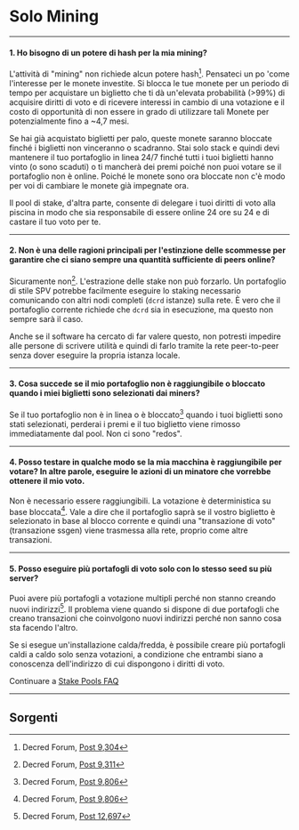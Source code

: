 # <i class="fa fa-male"></i> Solo Mining 

---

#### 1. Ho bisogno di un potere di hash per la mia mining? 

L'attività di "mining" non richiede alcun potere hash[^9304]. Pensateci un po 'come l'interesse per le monete investite. Si blocca le tue monete per un periodo di tempo per acquistare un biglietto che ti dà un'elevata probabilità (>99%) di acquisire diritti di voto e di ricevere interessi in cambio di una votazione e il costo di opportunità di non essere in grado di utilizzare tali Monete per potenzialmente fino a ~4,7 mesi.

Se hai già acquistato biglietti per palo, queste monete saranno bloccate finché i biglietti non vinceranno o scadranno. Stai solo stack e quindi devi mantenere il tuo portafoglio in linea 24/7 finché tutti i tuoi biglietti hanno vinto (o sono scaduti) o ti mancherà dei premi poiché non puoi votare se il portafoglio non è online. Poiché le monete sono ora bloccate non c'è modo per voi di cambiare le monete già impegnate ora.

Il pool di stake, d'altra parte, consente di delegare i tuoi diritti di voto alla piscina in modo che sia responsabile di essere online 24 ore su 24 e di castare il tuo voto per te.

---

#### 2. Non è una delle ragioni principali per l'estinzione delle scommesse per garantire che ci siano sempre una quantità sufficiente di peers online? 

Sicuramente non[^9311]. L'estrazione delle stake non può forzarlo. Un portafoglio di stile SPV potrebbe facilmente eseguire lo staking necessario comunicando con altri nodi completi (`dcrd` istanze) sulla rete. È vero che il portafoglio corrente richiede che `dcrd` sia in esecuzione, ma questo non sempre sarà il caso.

Anche se il software ha cercato di far valere questo, non potresti impedire alle persone di scrivere utilità e quindi di farlo tramite la rete peer-to-peer senza dover eseguire la propria istanza locale.

---

#### 3. Cosa succede se il mio portafoglio non è raggiungibile o bloccato quando i miei biglietti sono selezionati dai miners? 

Se il tuo portafoglio non è in linea o è bloccato[^9806] quando i tuoi biglietti sono stati selezionati, perderai i premi e il tuo biglietto viene rimosso immediatamente dal pool. Non ci sono "redos".

---

#### 4. Posso testare in qualche modo se la mia macchina è raggiungibile per votare? In altre parole, eseguire le azioni di un minatore che vorrebbe ottenere il mio voto. 

Non è necessario essere raggiungibili. La votazione è deterministica su base bloccata[^9806]. Vale a dire che il portafoglio saprà se il vostro biglietto è selezionato in base al blocco corrente e quindi una "transazione di voto" (transazione ssgen) viene trasmessa alla rete, proprio come altre transazioni.

---

#### 5. Posso eseguire più portafogli di voto solo con lo stesso seed su più server? 

Puoi avere più portafogli a votazione multipli perché non stanno creando nuovi indirizzi[^12697]. Il problema viene quando si dispone di due portafogli che creano transazioni che coinvolgono nuovi indirizzi perché non sanno cosa sta facendo l'altro.

Se si esegue un'installazione calda/fredda, è possibile creare più portafogli caldi a caldo solo senza votazioni, a condizione che entrambi siano a conoscenza dell'indirizzo di cui dispongono i diritti di voto.

Continuare a [Stake Pools FAQ](/faq/proof-of-stake/stake-pools.md)

---

## <i class="fa fa-book"></i> Sorgenti 

[^9304]: Decred Forum, [Post 9,304](https://forum.decred.org/threads/626/page-2#post-9304)
[^9311]: Decred Forum, [Post 9,311](https://forum.decred.org/threads/582/page-2#post-9311)
[^9806]: Decred Forum, [Post 9,806](https://forum.decred.org/threads/180/page-6#post-9806)
[^12697]: Decred Forum, [Post 12,697](https://forum.decred.org/threads/1127/#post-12697)
